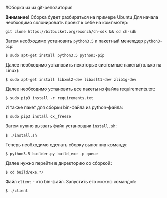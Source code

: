 #Сборка из из git-репозитория

**Внимание!** Сборка будет разбираться на примере Ubuntu 
Для начала необходимо склонировать проект к себе на компьютер:
```
git clone https://bitbucket.org/exonch/ch-sdk && cd ch-sdk
```

Затем необходимо установить `python3.5` и пакетный менеждер `python3-pip`:
```
$ sudo apt-get install python3.5 python3-pip
```

Далее необходимо установить некоторые системные пакеты(только на Linux):
```
$ sudo apt-get install libxml2-dev libxslt1-dev zlib1g-dev
```

Далее необходимо установить все пакеты из файла requirements.txt:
```
$ sudo pip3 install -r requirements.txt
```

И также пакет для сборки bin-файла из python-файла:
```
$ sudo pip3 install cx_freeze
```

Затем нужно вызвать файл установщик `install.sh`:
```
$ ./install.sh
```

Теперь необходимо сделать сборку выполнив команду:
```
$ python3.5 builder.py build_exe -p queue
```

Далее нужно перейти в директорию со сборкой:
```
$ cd build/exe.*/
```

Файл `client` - это bin-файл. Запустить его можно командой:
```
$ ./client
```
